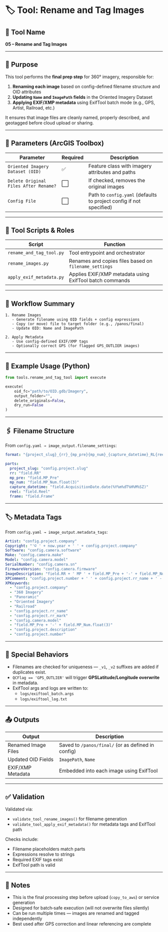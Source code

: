 # 🏷 Tool: Rename and Tag Images

## 🧰 Tool Name
**05 – Rename and Tag Images**

---

## 🧭 Purpose

This tool performs the **final prep step** for 360° imagery, responsible for:

1. **Renaming each image** based on config-defined filename structure and OID attributes  
2. **Updating `Name` and `ImagePath` fields** in the Oriented Imagery Dataset  
3. **Applying EXIF/XMP metadata** using ExifTool batch mode (e.g., GPS, Artist, Railroad, etc.)

It ensures that image files are cleanly named, properly described, and geotagged before cloud upload or sharing.

---

## 🔧 Parameters (ArcGIS Toolbox)

| Parameter | Required | Description |
|----------|----------|-------------|
| `Oriented Imagery Dataset (OID)` | ✅ | Feature class with imagery attributes and paths |
| `Delete Original Files After Rename?` | ⬜️ | If checked, removes the original images |
| `Config File` | ⬜️ | Path to `config.yaml` (defaults to project config if not specified) |

---

## 🧩 Tool Scripts & Roles

| Script | Function |
|--------|----------|
| `rename_and_tag_tool.py` | Tool entrypoint and orchestrator |
| `rename_images.py` | Renames and copies files based on `filename_settings` |
| `apply_exif_metadata.py` | Applies EXIF/XMP metadata using ExifTool batch commands |

---

## 🔁 Workflow Summary

```text
1. Rename Images
   - Generate filename using OID fields + config expressions
   - Copy (or move) file to target folder (e.g., /panos/final)
   - Update OID: Name and ImagePath

2. Apply Metadata
   - Use config-defined EXIF/XMP tags
   - Optionally correct GPS (for flagged GPS_OUTLIER images)
```

---

## 🧪 Example Usage (Python)

```python
from tools.rename_and_tag_tool import execute

execute(
    oid_fc="path/to/OID.gdb/Imagery",
    output_folder="",
    delete_originals=False,
    dry_run=False
)
```

---

## 🖇 Filename Structure

From `config.yaml → image_output.filename_settings`:

```yaml
format: "{project_slug}_{rr}_{mp_pre}{mp_num}_{capture_datetime}_RL{reel}_FR{frame}.jpg"

parts:
  project_slug: "config.project.slug"
  rr: "field.RR"
  mp_pre: "field.MP_Pre"
  mp_num: "field.MP_Num.float(3)"
  capture_datetime: "field.AcquisitionDate.date(%Y%m%dT%H%M%SZ)"
  reel: "field.Reel"
  frame: "field.Frame"
```

---

## 🏷 Metadata Tags

From `config.yaml → image_output.metadata_tags`:

```yaml
Artist: "config.project.company"
Copyright: "'© ' + now.year + ' ' + config.project.company"
Software: "config.camera.software"
Make: "config.camera.make"
Model: "config.camera.model"
SerialNumber: "config.camera.sn"
FirmwareVersion: "config.camera.firmware"
ImageDescription: "field.RR + ' MP ' + field.MP_Pre + '-' + field.MP_Num.float(3)"
XPComment: "config.project.number + ' ' + config.project.rr_name + ' - ' + config.project.description"
XPKeywords:
  - "config.project.company"
  - "360 Imagery"
  - "Panoramic"
  - "Oriented Imagery"
  - "Railroad"
  - "config.project.rr_name"
  - "config.project.rr_mark"
  - "config.camera.model"
  - "field.MP_Pre + '-' + field.MP_Num.float(3)"
  - "config.project.description"
  - "config.project.number"
```

---

## 🧠 Special Behaviors

- Filenames are checked for uniqueness — `_v1`, `_v2` suffixes are added if duplicates exist.
- `QCFlag == 'GPS_OUTLIER'` will trigger **GPSLatitude/Longitude overwrite** in metadata.
- ExifTool args and logs are written to:
  - `logs/exiftool_batch.args`
  - `logs/exiftool_log.txt`

---

## 📤 Outputs

| Output | Description |
|--------|-------------|
| Renamed Image Files | Saved to `/panos/final/` (or as defined in config) |
| Updated OID Fields | `ImagePath`, `Name` |
| EXIF/XMP Metadata | Embedded into each image using ExifTool |

---

## ✅ Validation

Validated via:

- `validate_tool_rename_images()` for filename generation
- `validate_tool_apply_exif_metadata()` for metadata tags and ExifTool path

Checks include:
- Filename placeholders match parts
- Expressions resolve to strings
- Required EXIF tags exist
- ExifTool path is valid

---

## 📝 Notes

- This is the final processing step before upload (`copy_to_aws`) or service generation
- Designed for batch‑safe execution (will not overwrite files silently)
- Can be run multiple times — images are renamed and tagged independently
- Best used after GPS correction and linear referencing are complete

